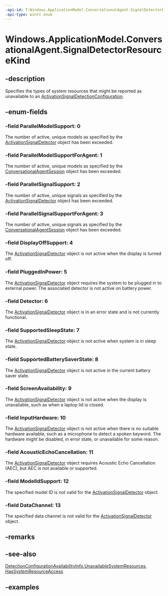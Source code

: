 ```yaml
---
-api-id: T:Windows.ApplicationModel.ConversationalAgent.SignalDetectorResourceKind
-api-type: winrt enum
---
```


# Windows.ApplicationModel.ConversationalAgent.SignalDetectorResourceKind

<!--
public enum SignalDetectorResourceKind
-->

## -description

Specifies the types of system resources that might be reported as unavailable to an [ActivationSignalDetectionConfiguration](activationsignaldetectionconfiguration.md).

## -enum-fields

### -field ParallelModelSupport: 0

The number of active, unique models as specified by the [ActivationSignalDetector](activationsignaldetector.md) object has been exceeded.

### -field ParallelModelSupportForAgent: 1

The number of active, unique models as specified by the [ConversationalAgentSession](conversationalagentsession.md) object has been exceeded.

### -field ParallelSignalSupport: 2

The number of active, unique signals as specified by the [ActivationSignalDetector](activationsignaldetector.md) object has been exceeded.

### -field ParallelSignalSupportForAgent: 3

The number of active, unique signals as specified by the [ConversationalAgentSession](conversationalagentsession.md) object has been exceeded.

### -field DisplayOffSupport: 4

The [ActivationSignalDetector](activationsignaldetector.md) object is not active when the display is turned off.

### -field PluggedInPower: 5

The [ActivationSignalDetector](activationsignaldetector.md) object requires the system to be plugged in to external power. The associated detector is not active on battery power.

### -field Detector: 6

The [ActivationSignalDetector](activationsignaldetector.md) object is in an error state and is not currently functional.

### -field SupportedSleepState: 7

The [ActivationSignalDetector](activationsignaldetector.md) object is not active when system is in sleep state.

### -field SupportedBatterySaverState: 8

The [ActivationSignalDetector](activationsignaldetector.md) object is not active in the current battery saver state.

### -field ScreenAvailability: 9

The [ActivationSignalDetector](activationsignaldetector.md) object is not active when the display is unavailable, such as when a laptop lid is closed.

### -field InputHardware: 10

The [ActivationSignalDetector](activationsignaldetector.md) object is not active when there is no suitable hardware available, such as a microphone to detect a spoken keyword. The hardware might be disabled, in error state, or unavailable for some reason.

### -field AcousticEchoCancellation: 11

The [ActivationSignalDetector](activationsignaldetector.md) object requires Acoustic Echo Cancellation (AEC), but AEC is not available or supported.

### -field ModelIdSupport: 12

The specified model ID is not valid for the [ActivationSignalDetector](activationsignaldetector.md) object.

### -field DataChannel: 13

The specified data channel is not valid for the [ActivationSignalDetector](activationsignaldetector.md) object.

## -remarks

## -see-also

[DetectionConfigurationAvailabilityInfo.UnavailableSystemResources](detectionconfigurationavailabilityinfo_unavailablesystemresources.md), [HasSystemResourceAccess](detectionconfigurationavailabilityinfo_hassystemresourceaccess.md)

## -examples
